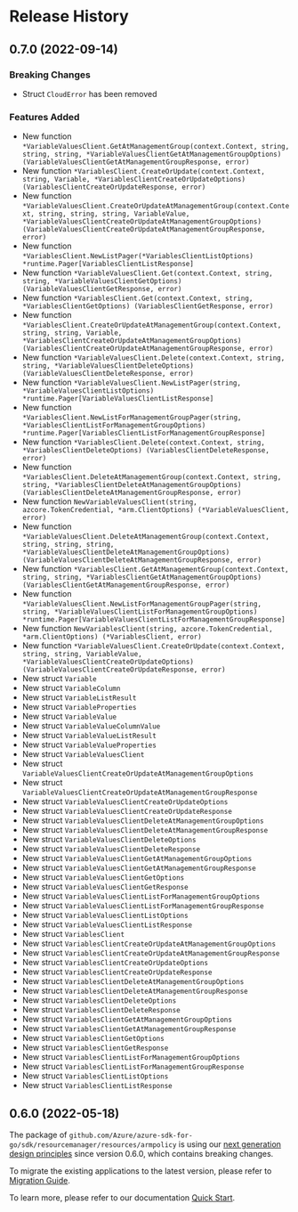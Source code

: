 # Release History

## 0.7.0 (2022-09-14)
### Breaking Changes

- Struct `CloudError` has been removed

### Features Added

- New function `*VariableValuesClient.GetAtManagementGroup(context.Context, string, string, string, *VariableValuesClientGetAtManagementGroupOptions) (VariableValuesClientGetAtManagementGroupResponse, error)`
- New function `*VariablesClient.CreateOrUpdate(context.Context, string, Variable, *VariablesClientCreateOrUpdateOptions) (VariablesClientCreateOrUpdateResponse, error)`
- New function `*VariableValuesClient.CreateOrUpdateAtManagementGroup(context.Context, string, string, string, VariableValue, *VariableValuesClientCreateOrUpdateAtManagementGroupOptions) (VariableValuesClientCreateOrUpdateAtManagementGroupResponse, error)`
- New function `*VariablesClient.NewListPager(*VariablesClientListOptions) *runtime.Pager[VariablesClientListResponse]`
- New function `*VariableValuesClient.Get(context.Context, string, string, *VariableValuesClientGetOptions) (VariableValuesClientGetResponse, error)`
- New function `*VariablesClient.Get(context.Context, string, *VariablesClientGetOptions) (VariablesClientGetResponse, error)`
- New function `*VariablesClient.CreateOrUpdateAtManagementGroup(context.Context, string, string, Variable, *VariablesClientCreateOrUpdateAtManagementGroupOptions) (VariablesClientCreateOrUpdateAtManagementGroupResponse, error)`
- New function `*VariableValuesClient.Delete(context.Context, string, string, *VariableValuesClientDeleteOptions) (VariableValuesClientDeleteResponse, error)`
- New function `*VariableValuesClient.NewListPager(string, *VariableValuesClientListOptions) *runtime.Pager[VariableValuesClientListResponse]`
- New function `*VariablesClient.NewListForManagementGroupPager(string, *VariablesClientListForManagementGroupOptions) *runtime.Pager[VariablesClientListForManagementGroupResponse]`
- New function `*VariablesClient.Delete(context.Context, string, *VariablesClientDeleteOptions) (VariablesClientDeleteResponse, error)`
- New function `*VariablesClient.DeleteAtManagementGroup(context.Context, string, string, *VariablesClientDeleteAtManagementGroupOptions) (VariablesClientDeleteAtManagementGroupResponse, error)`
- New function `NewVariableValuesClient(string, azcore.TokenCredential, *arm.ClientOptions) (*VariableValuesClient, error)`
- New function `*VariableValuesClient.DeleteAtManagementGroup(context.Context, string, string, string, *VariableValuesClientDeleteAtManagementGroupOptions) (VariableValuesClientDeleteAtManagementGroupResponse, error)`
- New function `*VariablesClient.GetAtManagementGroup(context.Context, string, string, *VariablesClientGetAtManagementGroupOptions) (VariablesClientGetAtManagementGroupResponse, error)`
- New function `*VariableValuesClient.NewListForManagementGroupPager(string, string, *VariableValuesClientListForManagementGroupOptions) *runtime.Pager[VariableValuesClientListForManagementGroupResponse]`
- New function `NewVariablesClient(string, azcore.TokenCredential, *arm.ClientOptions) (*VariablesClient, error)`
- New function `*VariableValuesClient.CreateOrUpdate(context.Context, string, string, VariableValue, *VariableValuesClientCreateOrUpdateOptions) (VariableValuesClientCreateOrUpdateResponse, error)`
- New struct `Variable`
- New struct `VariableColumn`
- New struct `VariableListResult`
- New struct `VariableProperties`
- New struct `VariableValue`
- New struct `VariableValueColumnValue`
- New struct `VariableValueListResult`
- New struct `VariableValueProperties`
- New struct `VariableValuesClient`
- New struct `VariableValuesClientCreateOrUpdateAtManagementGroupOptions`
- New struct `VariableValuesClientCreateOrUpdateAtManagementGroupResponse`
- New struct `VariableValuesClientCreateOrUpdateOptions`
- New struct `VariableValuesClientCreateOrUpdateResponse`
- New struct `VariableValuesClientDeleteAtManagementGroupOptions`
- New struct `VariableValuesClientDeleteAtManagementGroupResponse`
- New struct `VariableValuesClientDeleteOptions`
- New struct `VariableValuesClientDeleteResponse`
- New struct `VariableValuesClientGetAtManagementGroupOptions`
- New struct `VariableValuesClientGetAtManagementGroupResponse`
- New struct `VariableValuesClientGetOptions`
- New struct `VariableValuesClientGetResponse`
- New struct `VariableValuesClientListForManagementGroupOptions`
- New struct `VariableValuesClientListForManagementGroupResponse`
- New struct `VariableValuesClientListOptions`
- New struct `VariableValuesClientListResponse`
- New struct `VariablesClient`
- New struct `VariablesClientCreateOrUpdateAtManagementGroupOptions`
- New struct `VariablesClientCreateOrUpdateAtManagementGroupResponse`
- New struct `VariablesClientCreateOrUpdateOptions`
- New struct `VariablesClientCreateOrUpdateResponse`
- New struct `VariablesClientDeleteAtManagementGroupOptions`
- New struct `VariablesClientDeleteAtManagementGroupResponse`
- New struct `VariablesClientDeleteOptions`
- New struct `VariablesClientDeleteResponse`
- New struct `VariablesClientGetAtManagementGroupOptions`
- New struct `VariablesClientGetAtManagementGroupResponse`
- New struct `VariablesClientGetOptions`
- New struct `VariablesClientGetResponse`
- New struct `VariablesClientListForManagementGroupOptions`
- New struct `VariablesClientListForManagementGroupResponse`
- New struct `VariablesClientListOptions`
- New struct `VariablesClientListResponse`


## 0.6.0 (2022-05-18)

The package of `github.com/Azure/azure-sdk-for-go/sdk/resourcemanager/resources/armpolicy` is using our [next generation design principles](https://azure.github.io/azure-sdk/general_introduction.html) since version 0.6.0, which contains breaking changes.

To migrate the existing applications to the latest version, please refer to [Migration Guide](https://aka.ms/azsdk/go/mgmt/migration).

To learn more, please refer to our documentation [Quick Start](https://aka.ms/azsdk/go/mgmt).
